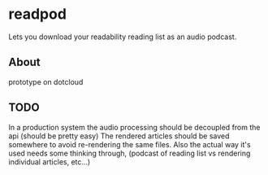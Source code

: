 # readpod

Lets you download your readability reading list as an audio podcast.

## About

prototype on dotcloud

## TODO

In a production system the audio processing should be
decoupled from the api (should be pretty easy) The rendered articles
should be saved somewhere to avoid re-rendering the same
files. Also the actual way it's used needs some thinking through,
(podcast of reading list vs rendering individual articles, etc...)



